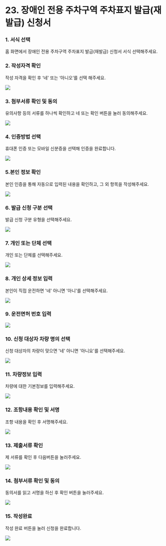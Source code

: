 # 23. 장애인 전용 주차구역 주차표지 발급(재발급) 신청서

### 1. 서식 선택

홈 화면에서 장애인 전용 주차구역 주차표지 발급(재발급) 신청서 서식 선택해주세요.

### 2. 작성자격 확인

작성 자격을 확인 후 ‘네' 또는 ‘아니오’를 선택 해주세요.

![](<../../.gitbook/assets/23. 장애인 주차구역\_본인 확인.png>)

### 3. 첨부서류 확인 및 동의

유의사항 등의 서류를 하나씩 확인하고 네 또는 확인 버튼을 눌러 동의해주세요.

![](<../../.gitbook/assets/23.장애인 주차구역\_유의사항 확인.png>)

### 4. 인증방법 선택

휴대폰 인증 또는 모바일 신분증을 선택해 인증을 완료합니다.

![](<../../.gitbook/assets/공통\_인증방법 선택.png>)

### 5.본인 정보 확인

본인 인증을 통해 자동으로 입력된 내용을 확인하고, 그 외 항목을 작성해주세요.

![](<../../.gitbook/assets/23.장애인 주차표지\_본인정보.png>)

### 6. 발급 신청 구분 선택

발급 신청 구분 유형을 선택해주세요.

![](<../../.gitbook/assets/23.장애인 주차구역\_발급신청 구분.png>)

### 7. 개인 또는 단체 선택

&#x20;개인 또는 단체를 선택해주세요.

![](<../../.gitbook/assets/23.장애인 주차구역\_개인,단체선택.png>)

### 8. 개인 상세 정보 입력

본인이 직접 운전하면 '네' 아니면 '아니'를 선택해주세요.&#x20;

![](<../../.gitbook/assets/23.장애인 주차구역\_개인상세 구분.png>)

### 9. 운전면허 번호 입력

![](<../../.gitbook/assets/23.장애인 주차구역\_운전면허번호 입력.png>)

### 10. 신청 대상자 차량 명의 선택

신청 대상자의 차량이 맞으면 '네' 아니면 '아니요'를 선택해주세요.

![](<../../.gitbook/assets/23.장애인 주차구역\_차량명의 선택.png>)

### 11. 차량정보 입력

차량에 대한 기본정보를 입력해주세요.

![](<../../.gitbook/assets/23.장애인 주차구역\_자동차정보.png>)

### 12. 조항내용 확인 및 서명

조항 내용을 확인 후 서명해주세요.

![](<../../.gitbook/assets/23.장애인 주차구역\_조항내용\_조항내용 확인 및 서명.png>)

### 13. 제출서류 확인

제 서류를 확인 후 다음버튼을 눌러주세요.

![](<../../.gitbook/assets/23. 장애인 전용 주차구역 주차표지 발급(재발급) 신청서\_제출서류 확인.png>)

### 14. 첨부서류 확인 및 동의

동의서를 읽고 서명을 하신 후 확인 버튼을 눌러주세요.

![](<../../.gitbook/assets/23.장애인 주차구역\_동의서.png>)

### 15. 작성완료

작성 완료 버튼을 눌러 신청을 완료합니다.

![](<../../.gitbook/assets/공통\_서류 작성이 끝났습니다.png>)
